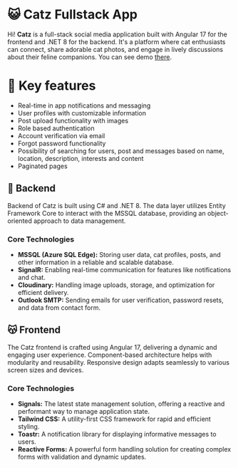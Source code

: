 # 😺 Catz Fullstack App

Hi! **Catz** is a full-stack social media application built with Angular 17 for the frontend and .NET 8 for the backend. It's a platform where cat enthusiasts can connect, share adorable cat photos, and engage in lively discussions about their feline companions. You can see demo [there](catz.azurewebsites.net).


# 💪 Key features

 - Real-time in app notifications and messaging
 - User profiles with customizable information
 - Post upload functionality with images
 - Role based authentication
 - Account verification via email
 - Forgot password functionality
 - Possibility of searching for users, post and messages based on name, location, description, interests and content
 - Paginated pages
 

## 🙌 Backend

Backend of Catz is built using C# and .NET 8. The data layer utilizes Entity Framework Core to interact with the MSSQL database, providing an object-oriented approach to data management.

### Core Technologies

-   **MSSQL (Azure SQL Edge):** Storing user data, cat profiles, posts, and other information in a reliable and scalable database.
-   **SignalR:** Enabling real-time communication for features like notifications and chat.
-   **Cloudinary:** Handling image uploads, storage, and optimization for efficient delivery.
-   **Outlook SMTP:** Sending emails for user verification, password resets, and data from contact form.

## 😽 Frontend
The Catz frontend is crafted using Angular 17, delivering a dynamic and engaging user experience. Component-based architecture helps with modularity and reusability. Responsive design adapts seamlessly to various screen sizes and devices.

### Core Technologies
-   **Signals:** The latest state management solution, offering a reactive and performant way to manage application state.
-   **Tailwind CSS:** A utility-first CSS framework for rapid and efficient styling.
-   **Toastr:** A notification library for displaying informative messages to users.
-   **Reactive Forms:** A powerful form handling solution for creating complex forms with validation and dynamic updates.

